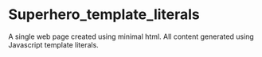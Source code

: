 # Superhero_template_literals

A single web page created using minimal html. All content generated using Javascript template literals.

